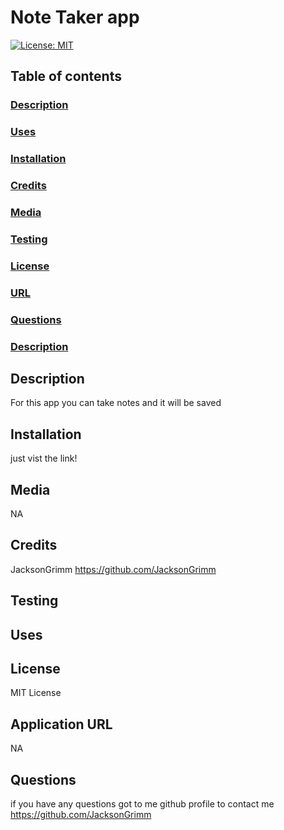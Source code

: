 
# Note Taker app
[![License: MIT](https://img.shields.io/badge/License-MIT-yellow.svg)](https://opensource.org/licenses/MIT)

## Table of contents

### [Description](#description)

### [Uses](#uses)

### [Installation](#installation)

### [Credits](#credits)

### [Media](#media)

### [Testing](#testing)

### [License](#license)

### [URL](#application)

### [Questions](#questions)


### [Description](Description)



## Description
For this app you can take notes and it will be saved
## Installation
just vist the link!
## Media
NA
## Credits
JacksonGrimm
https://github.com/JacksonGrimm

## Testing

## Uses

## License
MIT License
## Application URL
NA

## Questions
if you have any questions got to me github profile to contact me
https://github.com/JacksonGrimm
